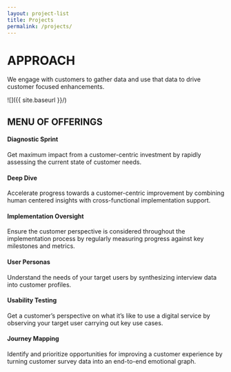 ```yaml
---
layout: project-list
title: Projects
permalink: /projects/
---
```

# APPROACH

We engage with customers to gather data and use that data to drive customer focused enhancements. 

![]({{ site.baseurl }}/)

## MENU OF OFFERINGS

#### Diagnostic Sprint

Get maximum impact from a customer-centric investment by rapidly assessing the current state of customer needs.

#### Deep Dive

Accelerate progress towards a customer-centric improvement by combining human centered insights with cross-functional implementation support.

#### Implementation Oversight

 Ensure the customer perspective is considered throughout the implementation process by regularly measuring progress against key milestones and metrics.

#### User Personas

Understand the needs of your target users by synthesizing interview data into customer profiles.

#### Usability Testing

 Get a customer’s perspective on what it’s like to use a digital service by observing your target user carrying out key use cases.

#### Journey Mapping

 Identify and prioritize opportunities for improving a customer experience by turning customer survey data into an end-to-end emotional graph.